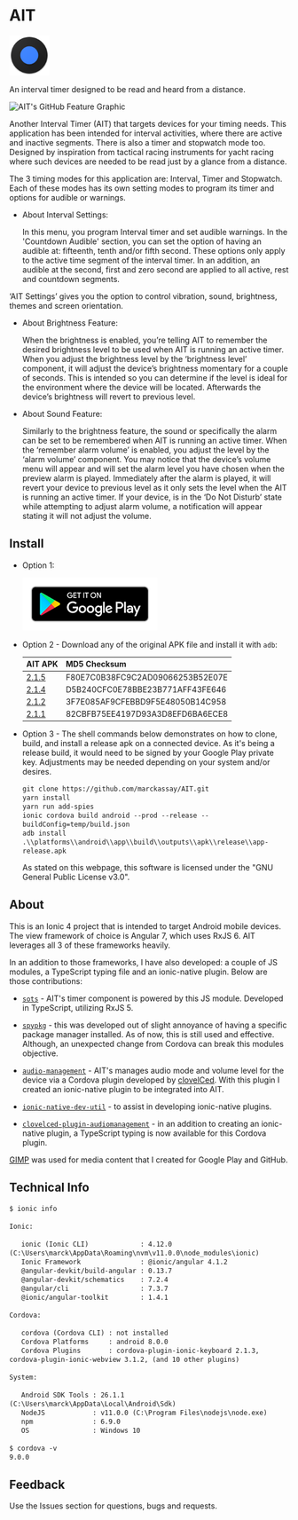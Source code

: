 # AIT

![AIT](resources/icon.png)

An interval timer designed to be read and heard from a distance.

![AIT's GitHub Feature Graphic](resources/media/readme/1024x350.png)

Another Interval Timer (AIT) that targets devices for your timing needs. This application has been intended for interval activities, where there are active and inactive segments. There is also a timer and stopwatch mode too. Designed by inspiration from tactical racing instruments for yacht racing where such devices are needed to be read just by a glance from a distance.

The 3 timing modes for this application are: Interval, Timer and Stopwatch. Each of these modes has its own setting modes to program its timer and options for audible or warnings.

- About Interval Settings:

  In this menu, you program Interval timer and set audible warnings. In the 'Countdown Audible' section, you can set the option of having an audible at: fifteenth, tenth and/or fifth second. These options only apply to the active time segment of the interval timer. In an addition, an audible at the second, first and zero second are applied to all active, rest and countdown segments.

‘AIT Settings’ gives you the option to control vibration, sound, brightness, themes and screen orientation.

- About Brightness Feature:

  When the brightness is enabled, you’re telling AIT to remember the desired brightness level to be used when AIT is running an active timer. When you adjust the brightness level by the ‘brightness level’ component, it will adjust the device’s brightness momentary for a couple of seconds. This is intended so you can determine if the level is ideal for the environment where the device will be located. Afterwards the device’s brightness will revert to previous level.

- About Sound Feature:

  Similarly to the brightness feature, the sound or specifically the alarm can be set to be remembered when AIT is running an active timer. When the ‘remember alarm volume’ is enabled, you adjust the level by the ‘alarm volume’ component. You may notice that the device’s volume menu will appear and will set the alarm level you have chosen when the preview alarm is played. Immediately after the alarm is played, it will revert your device to previous level as it only sets the level when the AIT is running an active timer.
If your device, is in the ‘Do Not Disturb’ state while attempting to adjust alarm volume, a notification will appear stating it will not adjust the volume.

## Install

- Option 1:

  [![Google Play Badge](resources/media/readme/google-play-badge.png)](https://play.google.com/store/apps/details?id=github.marckassay.ait)

- Option 2 - Download any of the original APK file and install it with `adb`:

  | AIT APK | MD5 Checksum |
  | ----------- | ----------- |
  | [2.1.5](https://github.com/marckassay/AIT/raw/master/releases/215.apk) | F80E7C0B38FC9C2AD09066253B52E07E |
  | [2.1.4](https://github.com/marckassay/AIT/raw/master/releases/214.apk) | D5B240CFC0E78BBE23B771AFF43FE646 |
  | [2.1.2](https://github.com/marckassay/AIT/raw/master/releases/212.apk) | 3F7E085AF9CFEBBD9F5E48050B14C958 |
  | [2.1.1](https://github.com/marckassay/AIT/raw/master/releases/211.apk) | 82CBFB75EE4197D93A3D8EFD6BA6ECE8 |

- Option 3 - The shell commands below demonstrates on how to clone, build, and install a release apk on a connected device. As it's being a release build, it would need to be signed by your Google Play private key. Adjustments may be needed depending on your system and/or desires.

  ```shell
  git clone https://github.com/marckassay/AIT.git
  yarn install
  yarn run add-spies
  ionic cordova build android --prod --release --buildConfig=temp/build.json
  adb install .\\platforms\\android\\app\\build\\outputs\\apk\\release\\app-release.apk
  ```

  As stated on this webpage, this software is licensed under the "GNU General Public License v3.0".

## About

This is an Ionic 4 project that is intended to target Android mobile devices. The view framework of choice is Angular 7, which uses RxJS 6. AIT leverages all 3 of these frameworks heavily.

In an addition to those frameworks, I have also developed: a couple of JS modules, a TypeScript typing file and an ionic-native plugin. Below are those contributions:

- [`sots`](https://github.com/marckassay/sots) - AIT's timer component is powered by this JS module. Developed in TypeScript, utilizing RxJS 5.

- [`spypkg`](https://github.com/marckassay/spypkg) - this was developed out of slight annoyance of having a specific package manager installed. As of now, this is still used and effective. Although, an unexpected change from Cordova can break this modules objective.

- [`audio-management`](https://github.com/ionic-team/ionic-native/tree/master/src/%40ionic-native/plugins/audio-management) - AIT's manages audio mode and volume level for the device via a Cordova plugin developed by [clovelCed](https://github.com/clovelCed). With this plugin I created an ionic-native plugin to be integrated into AIT.

- [`ionic-native-dev-util`](https://github.com/marckassay/ionic-native-dev-util) - to assist in developing ionic-native plugins.

- [`clovelced-plugin-audiomanagement`](https://github.com/DefinitelyTyped/DefinitelyTyped/tree/master/types/clovelced-plugin-audiomanagement) - in an addition to creating an ionic-native plugin, a TypeScript typing is now available for this Cordova plugin.

[GIMP](https://www.gimp.org/) was used for media content that I created for Google Play and GitHub.

## Technical Info

```shell
$ ionic info

Ionic:

   ionic (Ionic CLI)             : 4.12.0 (C:\Users\marck\AppData\Roaming\nvm\v11.0.0\node_modules\ionic)
   Ionic Framework               : @ionic/angular 4.1.2
   @angular-devkit/build-angular : 0.13.7
   @angular-devkit/schematics    : 7.2.4
   @angular/cli                  : 7.3.7
   @ionic/angular-toolkit        : 1.4.1

Cordova:

   cordova (Cordova CLI) : not installed
   Cordova Platforms     : android 8.0.0
   Cordova Plugins       : cordova-plugin-ionic-keyboard 2.1.3, cordova-plugin-ionic-webview 3.1.2, (and 10 other plugins)

System:

   Android SDK Tools : 26.1.1 (C:\Users\marck\AppData\Local\Android\Sdk)
   NodeJS            : v11.0.0 (C:\Program Files\nodejs\node.exe)
   npm               : 6.9.0
   OS                : Windows 10

$ cordova -v
9.0.0
```

## Feedback

Use the Issues section for questions, bugs and requests.
